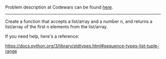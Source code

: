 Problem description at Codewars can be found
[here](https://www.codewars.com/kata/545afd0761aa4c3055001386/train/python).

-------------

Create a function that accepts a list/array and a number n, and returns a list/array of the first n
elements from the list/array.
<br>

If you need help, here's a reference:
<br>

https://docs.python.org/3/library/stdtypes.html#sequence-types-list-tuple-range
